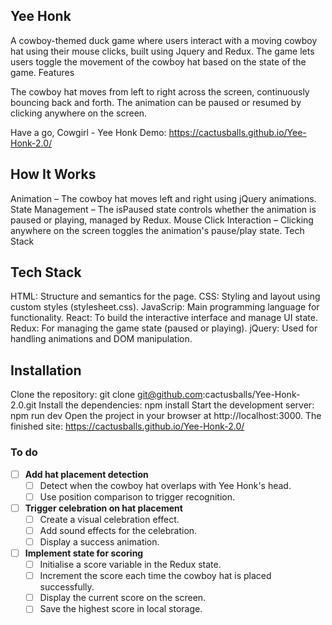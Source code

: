 ## Yee Honk 

A cowboy-themed duck game where users interact with a moving cowboy hat using their mouse clicks, built using Jquery and Redux. The game lets users toggle the movement of the cowboy hat based on the state of the game.
Features

The cowboy hat moves from left to right across the screen, continuously bouncing back and forth.
The animation can be paused or resumed by clicking anywhere on the screen.

Have a go, Cowgirl - Yee Honk Demo: https://cactusballs.github.io/Yee-Honk-2.0/

## How It Works

Animation – The cowboy hat moves left and right using jQuery animations.
State Management – The isPaused state controls whether the animation is paused or playing, managed by Redux.
Mouse Click Interaction – Clicking anywhere on the screen toggles the animation's pause/play state.
Tech Stack

## Tech Stack
HTML: Structure and semantics for the page.
CSS: Styling and layout using custom styles (stylesheet.css).
JavaScrip: Main programming language for functionality.
React: To build the interactive interface and manage UI state.
Redux: For managing the game state (paused or playing).
jQuery: Used for handling animations and DOM manipulation.

## Installation

Clone the repository:
git clone git@github.com:cactusballs/Yee-Honk-2.0.git
Install the dependencies:
npm install
Start the development server:
npm run dev
Open the project in your browser at http://localhost:3000.
The finished site: https://cactusballs.github.io/Yee-Honk-2.0/


### To do 
- [ ] **Add hat placement detection**  
  - [ ] Detect when the cowboy hat overlaps with Yee Honk's head.  
  - [ ] Use position comparison to trigger recognition.  

- [ ] **Trigger celebration on hat placement**  
  - [ ] Create a visual celebration effect.  
  - [ ] Add sound effects for the celebration.  
  - [ ] Display a success animation.  

- [ ] **Implement state for scoring**  
  - [ ] Initialise a score variable in the Redux state.  
  - [ ] Increment the score each time the cowboy hat is placed successfully.  
  - [ ] Display the current score on the screen.  
  - [ ] Save the highest score in local storage.  
